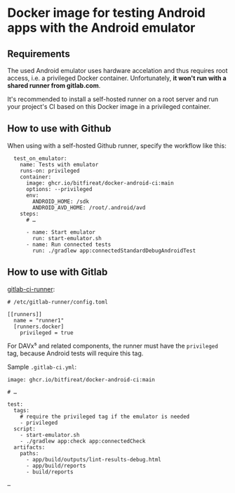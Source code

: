 
Docker image for testing Android apps with the Android emulator
===============================================================


Requirements
------------

The used Android emulator uses hardware accelation and thus requires root access,
i.e. a privileged Docker container. Unfortunately, **it won't run with a shared
runner from gitlab.com**.

It's recommended to install a self-hosted runner on a root server and run your
project's CI based on this Docker image in a privileged container.


How to use with Github
----------------------

When using with a self-hosted Github runner, specify the workflow like this:

```
  test_on_emulator:
    name: Tests with emulator
    runs-on: privileged
    container:
      image: ghcr.io/bitfireat/docker-android-ci:main
      options: --privileged
      env:
        ANDROID_HOME: /sdk
        ANDROID_AVD_HOME: /root/.android/avd
    steps:
	  # …

      - name: Start emulator
        run: start-emulator.sh
      - name: Run connected tests
        run: ./gradlew app:connectedStandardDebugAndroidTest
```



How to use with Gitlab
----------------------

[gitlab-ci-runner](https://docs.gitlab.com/runner/):

```
# /etc/gitlab-runner/config.toml

[[runners]]
  name = "runner1"
  [runners.docker]
    privileged = true
```

For DAVx⁵ and related components, the runner must have the `privileged` tag, 
because Android tests will require this tag.


Sample `.gitlab-ci.yml`:

```
image: ghcr.io/bitfireat/docker-android-ci:main

# …

test:
  tags:
    # require the privileged tag if the emulator is needed
    - privileged
  script:
    - start-emulator.sh
    - ./gradlew app:check app:connectedCheck
  artifacts:
    paths:
      - app/build/outputs/lint-results-debug.html
      - app/build/reports
      - build/reports

…

```

